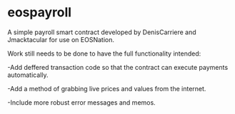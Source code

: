 # eospayroll

A simple payroll smart contract developed by DenisCarriere and Jmacktacular for use on EOSNation.

Work still needs to be done to have the full functionality intended:

-Add deffered transaction code so that the contract can execute payments automatically.

-Add a method of grabbing live prices and values from the internet.

-Include more robust error messages and memos.





